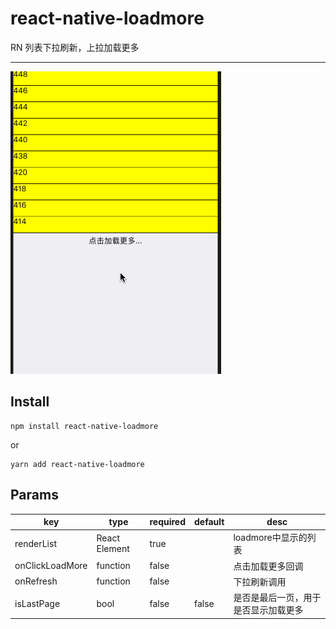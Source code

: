 # react-native-loadmore
RN 列表下拉刷新，上拉加载更多
***

![](./loadmore.gif)

## Install

	npm install react-native-loadmore
	
or
	
	yarn add react-native-loadmore	

## Params

|key|type|required|default|desc|
|---- |---- |---- |---- |---- |
|renderList|React Element|true||loadmore中显示的列表|
|onClickLoadMore|function|false||点击加载更多回调|
|onRefresh|function|false||下拉刷新调用|
|isLastPage|bool|false|false|是否是最后一页，用于是否显示加载更多|
